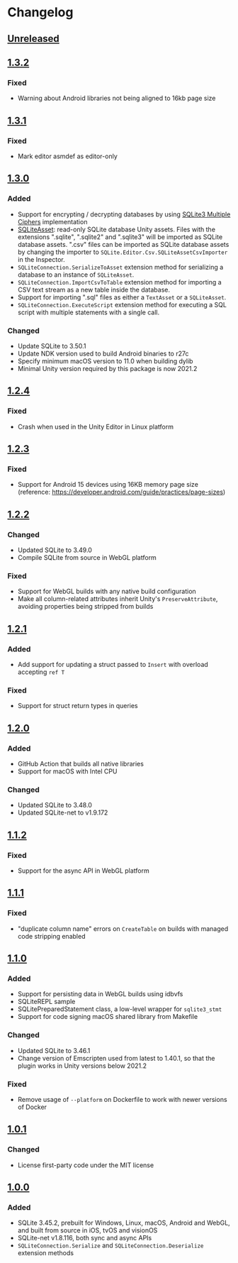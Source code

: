 # Changelog
## [Unreleased](https://github.com/gilzoide/unity-sqlite-net/compare/1.3.2...HEAD)


## [1.3.2](https://github.com/gilzoide/unity-sqlite-net/tree/1.3.2)
### Fixed
- Warning about Android libraries not being aligned to 16kb page size


## [1.3.1](https://github.com/gilzoide/unity-sqlite-net/tree/1.3.1)
### Fixed
- Mark editor asmdef as editor-only


## [1.3.0](https://github.com/gilzoide/unity-sqlite-net/tree/1.3.0)
### Added
- Support for encrypting / decrypting databases by using [SQLite3 Multiple Ciphers](https://utelle.github.io/SQLite3MultipleCiphers/) implementation
- [SQLiteAsset](Runtime/SQLiteAsset.cs): read-only SQLite database Unity assets.
  Files with the extensions ".sqlite", ".sqlite2" and ".sqlite3" will be imported as SQLite database assets.
  ".csv" files can be imported as SQLite database assets by changing the importer to `SQLite.Editor.Csv.SQLiteAssetCsvImporter` in the Inspector.
- `SQLiteConnection.SerializeToAsset` extension method for serializing a database to an instance of `SQLiteAsset`.
- `SQLiteConnection.ImportCsvToTable` extension method for importing a CSV text stream as a new table inside the database.
- Support for importing ".sql" files as either a `TextAsset` or a `SQLiteAsset`.
- `SQLiteConnection.ExecuteScript` extension method for executing a SQL script with multiple statements with a single call.

### Changed
- Update SQLite to 3.50.1
- Update NDK version used to build Android binaries to r27c
- Specify minimum macOS version to 11.0 when building dylib
- Minimal Unity version required by this package is now 2021.2


## [1.2.4](https://github.com/gilzoide/unity-sqlite-net/tree/1.2.4)
### Fixed
- Crash when used in the Unity Editor in Linux platform


## [1.2.3](https://github.com/gilzoide/unity-sqlite-net/tree/1.2.3)
### Fixed
- Support for Android 15 devices using 16KB memory page size (reference: https://developer.android.com/guide/practices/page-sizes)


## [1.2.2](https://github.com/gilzoide/unity-sqlite-net/tree/1.2.2)
### Changed
- Updated SQLite to 3.49.0
- Compile SQLite from source in WebGL platform

### Fixed
- Support for WebGL builds with any native build configuration
- Make all column-related attributes inherit Unity's `PreserveAttribute`, avoiding properties being stripped from builds


## [1.2.1](https://github.com/gilzoide/unity-sqlite-net/tree/1.2.1)
### Added
- Add support for updating a struct passed to `Insert` with overload accepting `ref T`

### Fixed
- Support for struct return types in queries


## [1.2.0](https://github.com/gilzoide/unity-sqlite-net/tree/1.2.0)
### Added
- GitHub Action that builds all native libraries
- Support for macOS with Intel CPU

### Changed
- Updated SQLite to 3.48.0
- Updated SQLite-net to v1.9.172


## [1.1.2](https://github.com/gilzoide/unity-sqlite-net/tree/1.1.2)
### Fixed
- Support for the async API in WebGL platform


## [1.1.1](https://github.com/gilzoide/unity-sqlite-net/tree/1.1.1)
### Fixed
- "duplicate column name" errors on `CreateTable` on builds with managed code stripping enabled


## [1.1.0](https://github.com/gilzoide/unity-sqlite-net/tree/1.1.0)
### Added
- Support for persisting data in WebGL builds using idbvfs
- SQLiteREPL sample
- SQLitePreparedStatement class, a low-level wrapper for `sqlite3_stmt`
- Support for code signing macOS shared library from Makefile

### Changed
- Updated SQLite to 3.46.1
- Change version of Emscripten used from latest to 1.40.1, so that the plugin works in Unity versions below 2021.2

### Fixed
- Remove usage of `--platform` on Dockerfile to work with newer versions of Docker


## [1.0.1](https://github.com/gilzoide/unity-sqlite-net/tree/1.0.1)
### Changed
- License first-party code under the MIT license


## [1.0.0](https://github.com/gilzoide/unity-sqlite-net/tree/1.0.0)
### Added
- SQLite 3.45.2, prebuilt for Windows, Linux, macOS, Android and WebGL, and built from source in iOS, tvOS and visionOS
- SQLite-net v1.8.116, both sync and async APIs
- `SQLiteConnection.Serialize` and `SQLiteConnection.Deserialize` extension methods
